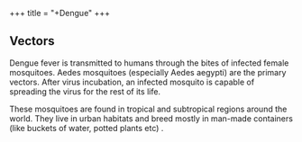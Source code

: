 +++
title = "+Dengue"
+++

## Vectors
Dengue fever is transmitted to humans through the bites of infected female mosquitoes. Aedes mosquitoes (especially Aedes aegypti) are the primary vectors. After virus incubation, an infected mosquito is capable of spreading the virus for the rest of its life.

These mosquitoes are found in tropical and subtropical regions around the world. They live in urban habitats and breed mostly in man-made containers (like buckets of water, potted plants etc) .

